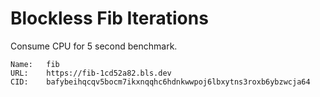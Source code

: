 # Blockless Fib Iterations

Consume CPU for 5 second benchmark.

```text
Name:   fib
URL:    https://fib-1cd52a82.bls.dev
CID:    bafybeihqcqv5bocm7ikxnqqhc6hdnkwwpoj6lbxytns3roxb6ybzwcja64
```